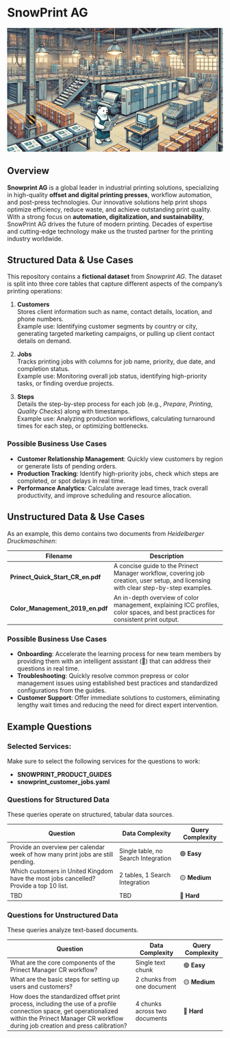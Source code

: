 # SnowPrint AG

![Cortex Agents](_resources/SnowPrint_header.png)

## Overview
**Snowprint AG** is a global leader in industrial printing solutions, specializing in high-quality **offset and digital printing presses**, workflow automation, and post-press technologies. Our innovative solutions help print shops optimize efficiency, reduce waste, and achieve outstanding print quality. With a strong focus on **automation, digitalization, and sustainability**, SnowPrint AG drives the future of modern printing. Decades of expertise and cutting-edge technology make us the trusted partner for the printing industry worldwide.

## Structured Data & Use Cases
This repository contains a **fictional dataset** from _Snowprint AG_. The dataset is split into three core tables that capture different aspects of the company’s printing operations:

1. **Customers**  
   Stores client information such as name, contact details, location, and phone numbers.  
   Example use: Identifying customer segments by country or city, generating targeted marketing campaigns, or pulling up client contact details on demand.

2. **Jobs**  
   Tracks printing jobs with columns for job name, priority, due date, and completion status.  
   Example use: Monitoring overall job status, identifying high-priority tasks, or finding overdue projects.

3. **Steps**  
   Details the step-by-step process for each job (e.g., _Prepare_, _Printing_, _Quality Checks_) along with timestamps.  
   Example use: Analyzing production workflows, calculating turnaround times for each step, or optimizing bottlenecks.

### Possible Business Use Cases

- **Customer Relationship Management**: Quickly view customers by region or generate lists of pending orders.
- **Production Tracking**: Identify high-priority jobs, check which steps are completed, or spot delays in real time.
- **Performance Analytics**: Calculate average lead times, track overall productivity, and improve scheduling and resource allocation.

## Unstructured Data & Use Cases
As an example, this demo contains two documents from _Heidelberger Druckmaschinen_:

| Filename                      | Description                                                                                                         |
|------------------------------ |---------------------------------------------------------------------------------------------------------------------|
| **Prinect_Quick_Start_CR_en.pdf** | A concise guide to the Prinect Manager workflow, covering job creation, user setup, and licensing with clear step-by-step examples. |
| **Color_Management_2019_en.pdf**  | An in-depth overview of color management, explaining ICC profiles, color spaces, and best practices for consistent print output.  |


### Possible Business Use Cases

- **Onboarding**: Accelerate the learning process for new team members by providing them with an intelligent assistant (🤖) that can address their questions in real time.  
- **Troubleshooting**: Quickly resolve common prepress or color management issues using established best practices and standardized configurations from the guides.  
- **Customer Support**: Offer immediate solutions to customers, eliminating lengthy wait times and reducing the need for direct expert intervention.

## Example Questions
### Selected Services:
Make sure to select the following services for the questions to work:  
- **SNOWPRINT_PRODUCT_GUIDES**
- **snowprint_customer_jobs.yaml**

### **Questions for Structured Data**
These queries operate on structured, tabular data sources.

| Question | Data Complexity | Query Complexity |
|----------|----------------|--------|
| Provide an overview per calendar week of how many print jobs are still pending. | Single table, no Search Integration | 🟢 **Easy** |
| Which customers in United Kingdom have the most jobs cancelled? Provide a top 10 list. | 2 tables, 1 Search Integration | 🟡 **Medium** |
| TBD | TBD | 🔴 **Hard** |

### **Questions for Unstructured Data**  
These queries analyze text-based documents.

| Question | Data Complexity | Query Complexity |
|----------|----------------|--------|
| What are the core components of the Prinect Manager CR workflow? | Single text chunk | 🟢 **Easy** |
| What are the basic steps for setting up users and customers? | 2 chunks from one document | 🟡 **Medium** |
| How does the standardized offset print process, including the use of a profile connection space, get operationalized within the Prinect Manager CR workflow during job creation and press calibration? | 4 chunks across two documents | 🔴 **Hard** |